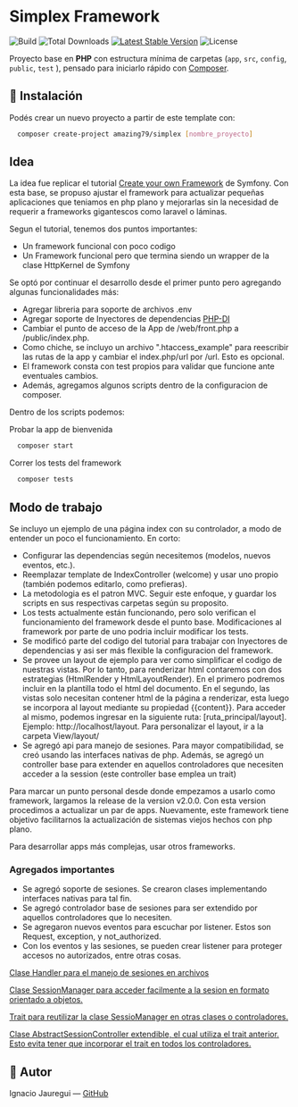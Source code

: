 # Simplex Framework

![Build](https://github.com/amazing79/simplex/actions/workflows/phptests.yml/badge.svg)
![Total Downloads](https://img.shields.io/packagist/dt/amazing79/simplex)
[![Latest Stable Version](https://img.shields.io/packagist/v/amazing79/simplex)](https://packagist.org/packages/amazing79/simplex)
![License](https://img.shields.io/packagist/l/amazing79/simplex)


Proyecto base en **PHP** con estructura mínima de carpetas (`app`, `src`, `config`, `public`, `test` ), pensado para iniciarlo rápido con [Composer](https://getcomposer.org/).

## 🚀 Instalación

Podés crear un nuevo proyecto a partir de este template con:

```bash
  composer create-project amazing79/simplex [nombre_proyecto]
```

## Idea

La idea fue replicar el tutorial [Create your own Framework](https://symfony.com/doc/8.0/create_framework/index.html) de Symfony. 
Con esta base, se propuso ajustar el framework para actualizar pequeñas aplicaciones que teniamos en php plano y mejorarlas
sin la necesidad de requerir a frameworks gigantescos como laravel o láminas. 

Segun el tutorial, tenemos dos puntos importantes:

* Un framework funcional con poco codigo
* Un Framework funcional pero que termina siendo un wrapper de la clase HttpKernel de Symfony

Se optó por continuar el desarrollo desde el primer punto pero agregando algunas funcionalidades más:

* Agregar libreria para soporte de archivos .env
* Agregar soporte de Inyectores de dependencias [PHP-DI](https://php-di.org/) 
* Cambiar el punto de acceso de la App de /web/front.php  a /public/index.php.
* Como chiche, se incluyo un archivo ".htaccess_example" para reescribir las rutas de la app y cambiar el index.php/url por /url. Esto es opcional.
* El framework consta con test propios para validar que funcione ante eventuales cambios.
* Además, agregamos algunos scripts dentro de la configuracion de composer.

Dentro de los scripts podemos: 

Probar la app de bienvenida
```bash
  composer start
```
Correr los tests del framework
```bash
  composer tests
```

## Modo de trabajo

Se incluyo un ejemplo de una página index con su controlador, a modo de entender un poco el funcionamiento. En corto:

* Configurar las dependencias según necesitemos (modelos, nuevos eventos, etc.).
* Reemplazar template de IndexController (welcome) y usar uno propio (también podemos editarlo, como prefieras).
* La metodologia es el patron MVC. Seguir este enfoque, y guardar los scripts en sus respectivas carpetas según su proposito.
* Los tests actualmente están funcionando, pero solo verifican el funcionamiento del framework desde el punto base. Modificaciones 
al framework por parte de uno podria incluir modificar los tests.
* Se modificó parte del codigo del tutorial para trabajar con Inyectores de dependencias y asi ser más flexible la configuracion del framework.
* Se provee un layout de ejemplo para ver como simplificar el codigo de nuestras vistas. Por lo tanto, para renderizar html contaremos con 
 dos estrategias (HtmlRender y HtmlLayoutRender). En el primero podremos incluir en la plantilla todo el html del documento. En el segundo, las vistas 
 solo necesitan contener html de la página a renderizar, esta luego se incorpora al layout mediante su propiedad {{content}}. Para acceder al mismo, podemos ingresar en la siguiente
ruta: [ruta_principal/layout]. Ejemplo: http://localhost/layout. Para personalizar el layout, ir a la carpeta View/layout/ 
* Se agregó api para manejo de sesiones. Para mayor compatibilidad, se creó usando las interfaces nativas de php. Además, se agregó un controller base para extender 
en aquellos controladores que necesiten acceder a la session (este controller base emplea un trait)

Para marcar un punto personal desde donde empezamos a usarlo como framework, largamos la release de la version v2.0.0. Con esta version procedimos 
a actualizar un par de apps. Nuevamente, este framework tiene objetivo facilitarnos la actualización de sistemas viejos hechos con php plano. 

Para desarrollar apps más complejas, usar otros frameworks.

### Agregados importantes

* Se agregó soporte de sesiones. Se crearon clases implementando interfaces nativas para tal fin.
* Se agregó controlador base de sesiones para ser extendido por aquellos controladores que lo necesiten.
* Se agregaron nuevos eventos para escuchar por listener. Estos son Request, exception, y not_authorized.
* Con los eventos y las sesiones, se pueden crear listener para proteger accesos no autorizados, entre otras cosas.


[Clase Handler para el manejo de sesiones en archivos](./src/Simplex/Sessions/README.md)

[Clase SessionManager para acceder facilmente a la sesion en formato orientado a objetos.](./src/Simplex/Sessions/README.md#sessionmanager-y-staticsessionmanager)

[Trait para reutilizar la clase SessioManager en otras clases o controladores.](./src/Simplex/Traits/README.md)

[Clase AbstractSessionController extendible, el cual utiliza el trait anterior. Esto evita tener que incorporar el trait en todos los controladores.](./src/Simplex/Controllers/README.md)


## 🧠 Autor
Ignacio Jauregui — [GitHub](https://github.com/amazing79)
